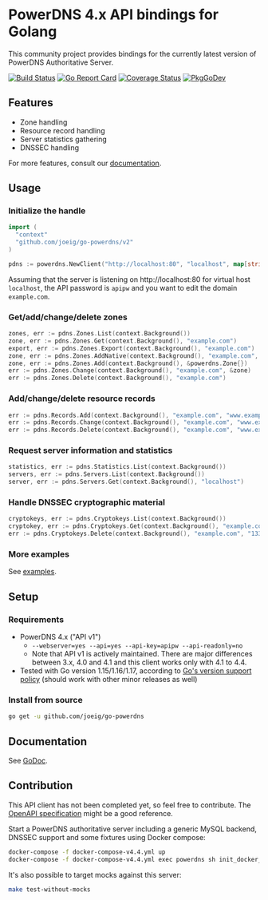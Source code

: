 # PowerDNS 4.x API bindings for Golang

This community project provides bindings for the currently latest version of PowerDNS Authoritative Server.

[![Build Status](https://github.com/joeig/go-powerdns/workflows/Tests/badge.svg)](https://github.com/joeig/go-powerdns/actions)
[![Go Report Card](https://goreportcard.com/badge/github.com/joeig/go-powerdns)](https://goreportcard.com/report/github.com/joeig/go-powerdns)
[![Coverage Status](https://coveralls.io/repos/github/joeig/go-powerdns/badge.svg?branch=master)](https://coveralls.io/github/joeig/go-powerdns?branch=master)
[![PkgGoDev](https://pkg.go.dev/badge/github.com/joeig/go-powerdns/v2)](https://pkg.go.dev/github.com/joeig/go-powerdns/v2)

## Features

* Zone handling
* Resource record handling
* Server statistics gathering
* DNSSEC handling

For more features, consult our [documentation](https://pkg.go.dev/github.com/joeig/go-powerdns/v2).

## Usage

### Initialize the handle

```go
import (
  "context"
  "github.com/joeig/go-powerdns/v2"
)

pdns := powerdns.NewClient("http://localhost:80", "localhost", map[string]string{"X-API-Key": "apipw"}, nil)
```

Assuming that the server is listening on http://localhost:80 for virtual host `localhost`, the API password is `apipw` and you want to edit the domain `example.com`.

### Get/add/change/delete zones

```go
zones, err := pdns.Zones.List(context.Background())
zone, err := pdns.Zones.Get(context.Background(), "example.com")
export, err := pdns.Zones.Export(context.Background(), "example.com")
zone, err := pdns.Zones.AddNative(context.Background(), "example.com", true, "", false, "foo", "foo", true, []string{"ns.foo.tld."})
zone, err := pdns.Zones.Add(context.Background(), &powerdns.Zone{})
err := pdns.Zones.Change(context.Background(), "example.com", &zone)
err := pdns.Zones.Delete(context.Background(), "example.com")
```

### Add/change/delete resource records

```go
err := pdns.Records.Add(context.Background(), "example.com", "www.example.com", powerdns.RRTypeAAAA, 60, []string{"::1"})
err := pdns.Records.Change(context.Background(), "example.com", "www.example.com", powerdns.RRTypeAAAA, 3600, []string{"::1"})
err := pdns.Records.Delete(context.Background(), "example.com", "www.example.com", powerdns.RRTypeA)
```

### Request server information and statistics

```go
statistics, err := pdns.Statistics.List(context.Background())
servers, err := pdns.Servers.List(context.Background())
server, err := pdns.Servers.Get(context.Background(), "localhost")
```

### Handle DNSSEC cryptographic material

```go
cryptokeys, err := pdns.Cryptokeys.List(context.Background())
cryptokey, err := pdns.Cryptokeys.Get(context.Background(), "example.com", "1337")
err := pdns.Cryptokeys.Delete(context.Background(), "example.com", "1337")
```

### More examples

See [examples](https://github.com/joeig/go-powerdns/tree/master/examples).

## Setup

### Requirements

- PowerDNS 4.x ("API v1")
  - `--webserver=yes --api=yes --api-key=apipw --api-readonly=no`
  - Note that API v1 is actively maintained. There are major differences between 3.x, 4.0 and 4.1 and this client works only with 4.1 to 4.4.
- Tested with Go version 1.15/1.16/1.17, according to [Go's version support policy](https://golang.org/doc/devel/release.html#policy) (should work with other minor releases as well)

### Install from source

```bash
go get -u github.com/joeig/go-powerdns
```

## Documentation

See [GoDoc](https://godoc.org/github.com/joeig/go-powerdns).

## Contribution

This API client has not been completed yet, so feel free to contribute. The [OpenAPI specification](https://github.com/PowerDNS/pdns/blob/master/docs/http-api/swagger/authoritative-api-swagger.yaml) might be a good reference.

Start a PowerDNS authoritative server including a generic MySQL backend, DNSSEC support and some fixtures using Docker compose:

```bash
docker-compose -f docker-compose-v4.4.yml up
docker-compose -f docker-compose-v4.4.yml exec powerdns sh init_docker_fixtures.sh
```

It's also possible to target mocks against this server:

```bash
make test-without-mocks
```
